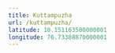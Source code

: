 ```yaml
---
title: Kuttampuzha
url: /kuttampuzha/
latitude: 10.151163500000001
longitude: 76.73388870000001
---
```

